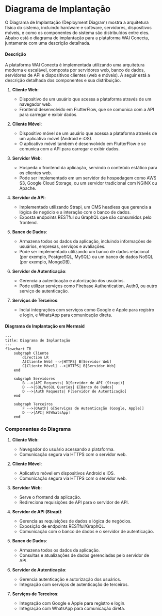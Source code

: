 # Diagrama de Implantação

O Diagrama de Implantação (Deployment Diagram) mostra a arquitetura física do sistema, incluindo hardware e software, servidores, dispositivos móveis, e como os componentes do sistema são distribuídos entre eles. Abaixo está o diagrama de implantação para a plataforma WAI Conecta, juntamente com uma descrição detalhada.

#### Descrição

A plataforma WAI Conecta é implementada utilizando uma arquitetura moderna e escalável, composta por servidores web, banco de dados, servidores de API e dispositivos clientes (web e móveis). A seguir está a descrição detalhada dos componentes e sua distribuição.

1. **Cliente Web**:
      - Dispositivo de um usuário que acessa a plataforma através de um navegador web.
      - Frontend desenvolvido em FlutterFlow, que se comunica com a API para carregar e exibir dados.

2. **Cliente Móvel**:
      - Dispositivo móvel de um usuário que acessa a plataforma através de um aplicativo móvel (Android e iOS).
      - O aplicativo móvel também é desenvolvido em FlutterFlow e se comunica com a API para carregar e exibir dados.

3. **Servidor Web**:
      - Hospeda o frontend da aplicação, servindo o conteúdo estático para os clientes web.
      - Pode ser implementado em um servidor de hospedagem como AWS S3, Google Cloud Storage, ou um servidor tradicional com NGINX ou Apache.

4. **Servidor de API**:
      - Implementado utilizando Strapi, um CMS headless que gerencia a lógica de negócio e a interação com o banco de dados.
      - Exposta endpoints RESTful ou GraphQL que são consumidos pelo frontend.

5. **Banco de Dados**:
      - Armazena todos os dados da aplicação, incluindo informações de usuários, empresas, serviços e avaliações.
      - Pode ser implementado utilizando um banco de dados relacional (por exemplo, PostgreSQL, MySQL) ou um banco de dados NoSQL (por exemplo, MongoDB).

6. **Servidor de Autenticação**:
      - Gerencia a autenticação e autorização dos usuários.
      - Pode utilizar serviços como Firebase Authentication, Auth0, ou outro serviço de autenticação.

7. **Serviços de Terceiros**:
      - Inclui integrações com serviços como Google e Apple para registro e login, e WhatsApp para comunicação direta.

#### Diagrama de Implantação em Mermaid

```mermaid
---
title: Diagrama de Implantação
---
flowchart TB
    subgraph Cliente
        direction LR
        A[Cliente Web] -->|HTTPS| B[Servidor Web]
        C[Cliente Móvel] -->|HTTPS| B[Servidor Web]
    end

    subgraph Servidores
        B -->|API Requests| D[Servidor de API (Strapi)]
        D -->|SQL/NoSQL Queries| E[Banco de Dados]
        D -->|Auth Requests| F[Servidor de Autenticação]
    end

    subgraph Terceiros
        F -->|OAuth| G[Serviços de Autenticação (Google, Apple)]
        D -->|API| H[WhatsApp]
    end
```

### Componentes do Diagrama
1. **Cliente Web**:
      - Navegador do usuário acessando a plataforma.
      - Comunicação segura via HTTPS com o servidor web.

2. **Cliente Móvel**:
      - Aplicativo móvel em dispositivos Android e iOS.
      - Comunicação segura via HTTPS com o servidor web.

3. **Servidor Web**:
      - Serve o frontend da aplicação.
      - Redireciona requisições de API para o servidor de API.

4. **Servidor de API (Strapi)**:
      - Gerencia as requisições de dados e lógica de negócios.
      - Exposição de endpoints RESTful/GraphQL.
      - Comunicação com o banco de dados e o servidor de autenticação.

5. **Banco de Dados**:
      - Armazena todos os dados da aplicação.
      - Consultas e atualizações de dados gerenciadas pelo servidor de API.

6. **Servidor de Autenticação**:
      - Gerencia autenticação e autorização dos usuários.
      - Integração com serviços de autenticação de terceiros.

7. **Serviços de Terceiros**:
      - Integração com Google e Apple para registro e login.
      - Integração com WhatsApp para comunicação direta.
